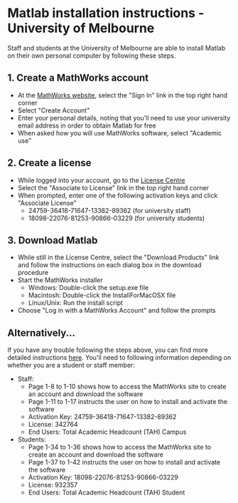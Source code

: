 # Matlab installation instructions - University of Melbourne

Staff and students at the University of Melbourne are able to install Matlab on their own personal computer by following these steps.

## 1. Create a MathWorks account  

* At the [MathWorks website](http://www.mathworks.com.au/), select the "Sign In" link in the top right hand corner
* Select "Create Account"
* Enter your personal details, noting that you'll need to use your university email address in order to obtain Matlab for free
* When asked how you will use MathWorks software, select "Academic use"

## 2. Create a license 

* While logged into your account, go to the [License Centre](https://www.mathworks.com/licensecenter/)
* Select the "Associate to License" link in the top right hand corner
* When prompted, enter one of the following activation keys and click "Associate License"
  * 24759-36418-71647-13382-89362 (for university staff)
  * 18098-22076-81253-90866-03229 (for university students)

## 3. Download Matlab

* While still in the License Centre, select the "Download Products" link and follow the instructions on each dialog box in the download procedure
* Start the MathWorks installer
  * Windows: Double-click the setup.exe file 
  * Macintosh: Double-click the InstallForMacOSX file
  * Linux/Unix: Run the install script
* Choose "Log in with a MathWorks Account" and follow the prompts

## Alternatively...

If you have any trouble following the steps above, you can find more detailed instructions [here](https://docs.google.com/file/d/0B6C-GRMoX9XQenllRHpadzVCRHM/edit?pli=1). You'll need to following information depending on whether you are a student or staff member:
* Staff: 
  * Page 1-8 to 1-10 shows how to access the MathWorks site to create an account and download the software
  * Page 1-11 to 1-17 instructs the user on how to install and activate the software 
  * Activation Key: 24759-36418-71647-13382-89362
  * License: 342764
  * End Users: Total Academic Headcount (TAH) Campus
* Students: 
  * Page 1-34 to 1-36 shows how to access the MathWorks site to create an account and download the software
  * Page 1-37 to 1-42 instructs the user on how to install and activate the software 
  * Activation Key: 18098-22076-81253-90866-03229
  * License: 932357
  * End Users: Total Academic Headcount (TAH) Student
